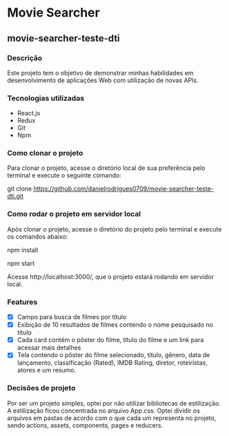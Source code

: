 # Movie Searcher
## movie-searcher-teste-dti
### Descrição
Este projeto tem o objetivo de demonstrar minhas habilidades em desenvolvimento de aplicações Web com utilização de novas APIs.

### Tecnologias utilizadas
* React.js
* Redux
* Git
* Npm

### Como clonar o projeto
Para clonar o projeto, acesse o diretório local de sua preferência pelo terminal e execute o seguinte comando:

git clone https://github.com/danielrodrigues0709/movie-searcher-teste-dti.git

### Como rodar o projeto em servidor local
Após clonar o projeto, acesse o diretório do projeto pelo terminal e execute os comandos abaixo:

npm install

npm start

Acesse http://localhost:3000/, que o projeto estará rodando em servidor local.

### Features
  - [X] Campo para busca de filmes por título
  - [X] Exibição de 10 resultados de filmes contendo o nome pesquisado no título
  - [X] Cada card contém o pôster do filme, título do filme e um link para acessar mais detalhes
  - [X] Tela contendo o pôster do filme selecionado, título, gênero, data de lançamento, classificação (Rated), IMDB Rating, diretor, roteiristas, atores e um resumo.

### Decisões de projeto
Por ser um projeto simples, optei por não utilizar bibliotecas de estilização.
A estilização ficou concentrada no arquivo App.css.
Optei dividir os arquivos em pastas de acordo com o que cada um representa no projeto, sendo actions, assets, components, pages e reducers.
